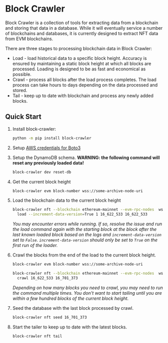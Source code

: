 # Block Crawler

Block Crawler is a collection of tools for extracting data from a blockchain and 
storing that data in a database. While it will eventually service a number of 
blockchains and databases, it is currently designed to extract NFT data from EVM 
blockchains. 

There are three stages to processing blockchain data in Block Crawler:

* Load - load historical data to a specific block height. Accuracy is ensured by 
  maintaining a static block height at which all blocks are processed. Loading is 
  designed to be as fast and economical as possible.
* Crawl - process all blocks after the load process completes. The load process can
  take hours to days depending on the data processed and stored.
* Tail - keep up to date with blockchain and process any newly added blocks.

## Quick Start

1. Install block-crawler:
    ```bash
    python -m pip install block-crawler
    ```
   
2. Setup [AWS credentials for Boto3](https://boto3.amazonaws.com/v1/documentation/api/latest/guide/quickstart.html#configuration)

3. Setup the DynamoDB schema. **WARNING: the following command will 
   reset any previously loaded data!**
    ```bash
    block-crawler dev reset-db
    ```

4. Get the current block height

    ```bash
    block-crawler evm block-number wss://some-archive-node-uri
    ```

5. Load the blockchain data to the current block height

    ```bash
    block-crawler nft --blockchain ethereum-mainnet --evm-rpc-nodes  wss://some-archive-node-uri 1 \
      load --increment-data-version=True 1 16_622_533 16_622_533
    ```
    *You may encounter errors while running. If so, resolve the issue and run the load command 
     again with the starting block at the block after the last known loaded block based on the 
     logs and `increment-data-version` set to `False`. `increment-data-version` should only be 
     set to `True` on the first run of the loader.*

6. Crawl the blocks from the end of the load to the current block height.
    ```bash
    block-crawler evm block-number wss://some-archive-node-uri
    ```
    ```bash
    block-crawler nft --blockchain ethereum-mainnet --evm-rpc-nodes  wss://some-archive-node-uri 1 \
      crawl 16_622_533 16_701_373
    ```
   *Depending on how many blocks you need to crawl, you may need to run the command multiple times.
    You don't want to start tailing until you are within a few hundred blocks of the current
    block height.*
   
7. Seed the database with the last block processed by crawl.
    ```bash
    block-crawler nft seed 16_701_373
    ```
   
8. Start the tailer to keep up to date with the latest blocks.
    ```bash
    block-crawler nft tail
    ```
